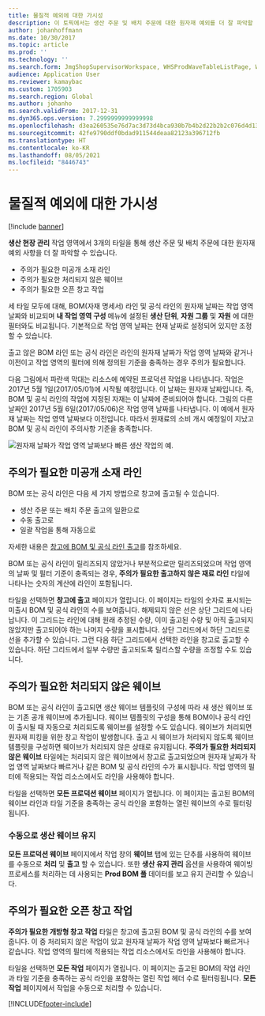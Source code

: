 ```yaml
---
title: 물질적 예외에 대한 가시성
description: 이 토픽에서는 생산 주문 및 배치 주문에 대한 원자재 예외를 더 잘 파악할 수 있는 방법에 대해 설명합니다.
author: johanhoffmann
ms.date: 10/30/2017
ms.topic: article
ms.prod: ''
ms.technology: ''
ms.search.form: JmgShopSupervisorWorkspace, WHSProdWaveTableListPage, WHSProdWaveTableManageBOMPool
audience: Application User
ms.reviewer: kamaybac
ms.custom: 1705903
ms.search.region: Global
ms.author: johanho
ms.search.validFrom: 2017-12-31
ms.dyn365.ops.version: 7.2999999999999998
ms.openlocfilehash: d3ea260535e76d7ac3d73d4bca930b7b4b2d22b2b2c076d4d1346785eaed85b8
ms.sourcegitcommit: 42fe9790ddf0bdad911544deaa82123a396712fb
ms.translationtype: HT
ms.contentlocale: ko-KR
ms.lasthandoff: 08/05/2021
ms.locfileid: "8446743"
---
```

# <a name="visibility-into-material-exceptions"></a>물질적 예외에 대한 가시성

[!include [banner](../includes/banner.md)]

**생산 현장 관리** 작업 영역에서 3개의 타일을 통해 생산 주문 및 배치 주문에 대한 원자재 예외 사항을 더 잘 파악할 수 있습니다.

- 주의가 필요한 미공개 소재 라인
- 주의가 필요한 처리되지 않은 웨이브
- 주의가 필요한 오픈 창고 작업

세 타일 모두에 대해, BOM(자재 명세서) 라인 및 공식 라인의 원자재 날짜는 작업 영역 날짜와 비교되며 **내 작업 영역 구성** 메뉴에 설정된 **생산 단위**, **자원 그룹** 및 **자원** 에 대한 필터와도 비교됩니다. 기본적으로 작업 영역 날짜는 현재 날짜로 설정되어 있지만 조정할 수 있습니다.

출고 않은 BOM 라인 또는 공식 라인은 라인의 원자재 날짜가 작업 영역 날짜와 같거나 이전이고 작업 영역의 필터에 의해 정의된 기준을 충족하는 경우 주의가 필요합니다.

다음 그림에서 파란색 막대는 리소스에 예약된 프로덕션 작업을 나타냅니다. 작업은 2017년 5월 1일(2017/05/01)에 시작될 예정입니다. 이 날짜는 원자재 날짜입니다. 즉, BOM 및 공식 라인의 작업에 지정된 자재는 이 날짜에 준비되어야 합니다. 그림의 다른 날짜인 2017년 5월 6일(2017/05/06)은 작업 영역 날짜를 나타냅니다. 이 예에서 원자재 날짜는 작업 영역 날짜보다 이전입니다. 따라서 원재료의 소비 개시 예정일이 지났고 BOM 및 공식 라인이 주의사항 기준을 충족합니다.

![원자재 날짜가 작업 영역 날짜보다 빠른 생산 작업의 예.](./media/improved-visibility.png)

## <a name="unreleased-material-lines-needing-attention"></a>주의가 필요한 미공개 소재 라인

BOM 또는 공식 라인은 다음 세 가지 방법으로 창고에 출고될 수 있습니다.

- 생산 주문 또는 배치 주문 출고의 일환으로
- 수동 출고로
- 일괄 작업을 통해 자동으로

자세한 내용은 [창고에 BOM 및 공식 라인 출고](releasing-bom-and-formula-lines-to-warehouse.md)를 참조하세요. 

BOM 또는 공식 라인이 릴리즈되지 않았거나 부분적으로만 릴리즈되었으며 작업 영역의 날짜 및 필터 기준이 충족되는 경우, **주의가 필요한 출고하지 않은 재료 라인** 타일에 나타나는 숫자의 계산에 라인이 포함됩니다.

타일을 선택하면 **창고에 출고** 페이지가 열립니다. 이 페이지는 타일의 숫자로 표시되는 미출시 BOM 및 공식 라인의 수를 보여줍니다. 해제되지 않은 선은 상단 그리드에 나타납니다. 이 그리드는 라인에 대해 원래 추정된 수량, 이미 출고된 수량 및 아직 출고되지 않았지만 출고되어야 하는 나머지 수량을 표시합니다. 상단 그리드에서 하단 그리드로 선을 추가할 수 있습니다. 그런 다음 하단 그리드에서 선택한 라인을 창고로 출고할 수 있습니다. 하단 그리드에서 일부 수량만 출고되도록 릴리스할 수량을 조정할 수도 있습니다.

## <a name="unprocessed-waves-needing-attention"></a>주의가 필요한 처리되지 않은 웨이브

BOM 또는 공식 라인이 출고되면 생산 웨이브 템플릿의 구성에 따라 새 생산 웨이브 또는 기존 공개 웨이브에 추가됩니다. 웨이브 템플릿의 구성을 통해 BOM이나 공식 라인이 출시될 때 자동으로 처리되도록 웨이브를 설정할 수도 있습니다. 웨이브가 처리되면 원자재 피킹을 위한 창고 작업이 발생합니다. 출고 시 웨이브가 처리되지 않도록 웨이브 템플릿을 구성하면 웨이브가 처리되지 않은 상태로 유지됩니다. **주의가 필요한 처리되지 않은 웨이브** 타일에는 처리되지 않은 웨이브에서 창고로 출고되었으며 원자재 날짜가 작업 영역 날짜보다 빠르거나 같은 BOM 및 공식 라인의 수가 표시됩니다. 작업 영역의 필터에 적용되는 작업 리소스에서도 라인을 사용해야 합니다.

타일을 선택하면 **모든 프로덕션 웨이브** 페이지가 열립니다. 이 페이지는 출고된 BOM의 웨이브 라인과 타일 기준을 충족하는 공식 라인을 포함하는 열린 웨이브의 수로 필터링됩니다.

### <a name="manually-maintain-production-waves"></a>수동으로 생산 웨이브 유지

**모든 프로덕션 웨이브** 페이지에서 작업 창의 **웨이브** 탭에 있는 단추를 사용하여 웨이브를 수동으로 **처리** 및 **출고** 할 수 있습니다. 또한 **생산 유지 관리** 옵션을 사용하여 웨이빙 프로세스를 처리하는 데 사용되는 **Prod BOM 풀** 데이터를 보고 유지 관리할 수 있습니다.

## <a name="open-warehouse-work-needing-attention"></a>주의가 필요한 오픈 창고 작업

**주의가 필요한 개방형 창고 작업** 타일은 창고에 출고된 BOM 및 공식 라인의 수를 보여줍니다. 이 중 처리되지 않은 작업이 있고 원자재 날짜가 작업 영역 날짜보다 빠르거나 같습니다. 작업 영역의 필터에 적용되는 작업 리소스에서도 라인을 사용해야 합니다.

타일을 선택하면 **모든 작업** 페이지가 열립니다. 이 페이지는 출고된 BOM의 작업 라인과 타일 기준을 충족하는 공식 라인을 포함하는 열린 작업 헤더 수로 필터링됩니다. **모든 작업** 페이지에서 작업을 수동으로 처리할 수 있습니다.


[!INCLUDE[footer-include](../../includes/footer-banner.md)]